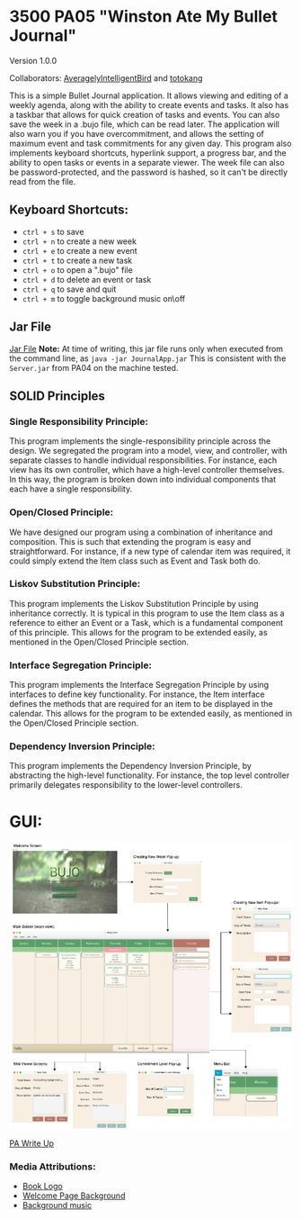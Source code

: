 # 3500 PA05 "Winston Ate My Bullet Journal" 
Version 1.0.0

Collaborators: [AveragelyIntelligentBird](https://github.com/AveragelyIntelligentBird) and [totokang](https://github.com/totokang)

This is a simple Bullet Journal application. It allows viewing and editing of a weekly agenda,
along with the ability to create events and tasks. It also has a taskbar that allows for quick
creation of tasks and events. You can also save the week in a .bujo file, which can be read later.
The application will also warn you if you have overcommitment, and allows the setting of maximum event and
task commitments for any given day. This program also implements keyboard shortcuts, hyperlink support,
a progress bar, and the ability to open tasks or events in a separate viewer. The week file can also be 
password-protected, and the password is hashed, so it can't be directly read from the file.

## Keyboard Shortcuts:
- `ctrl + s` to save
- `ctrl + n` to create a new week
- `ctrl + e` to create a new event
- `ctrl + t` to create a new task
- `ctrl + o` to open a ".bujo" file
- `ctrl + d` to delete an event or task
- `ctrl + q` to save and quit
- `ctrl + m` to toggle background music on\off

## Jar File
[Jar File](JournalApp.jar)
**Note:** At time of writing, this jar file runs only when executed from the command line, as `java -jar JournalApp.jar`
This is consistent with the `Server.jar` from PA04 on the machine tested. 

## SOLID Principles

### Single Responsibility Principle:

This program implements the single-responsibility principle across the design. We segregated
the program into a model, view, and controller, with separate classes to handle individual responsibilities.
For instance, each view has its own controller, which have a high-level controller themselves. In this way,
the program is broken down into individual components that each have a single responsibility.

### Open/Closed Principle:

We have designed our program using a combination of inheritance and composition. This is such that
extending the program is easy and straightforward. For instance, if a new type of calendar item was required,
it could simply extend the Item class such as Event and Task both do. 

### Liskov Substitution Principle:

This program implements the Liskov Substitution Principle by using inheritance correctly.
It is typical in this program to use the Item class as a reference to either an Event or a Task, which
is a fundamental component of this principle. This allows for the program to be extended easily, as
mentioned in the Open/Closed Principle section.

### Interface Segregation Principle:

This program implements the Interface Segregation Principle by using interfaces to define
key functionality. For instance, the Item interface defines the methods that are required for
an item to be displayed in the calendar. This allows for the program to be extended easily, as
mentioned in the Open/Closed Principle section.

### Dependency Inversion Principle:

This program implements the Dependency Inversion Principle, by abstracting the high-level functionality.
For instance, the top level controller primarily delegates responsibility to the lower-level controllers.


# GUI:
![Wireframe](Wireframe.png)

[PA Write Up](https://markefontenot.notion.site/PA-05-8263d28a81a7473d8372c6579abd6481)

### Media Attributions:
- [Book Logo](https://icons8.com/icon/l6iocFkbmCrh/book)
- [Welcome Page Background](https://imgur.com/gallery/bVovN)
- [Background music](https://pixabay.com/music/solo-piano-flaing-piano-main-8783/)
